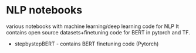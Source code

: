 # NLP notebooks
various notebooks with machine learning/deep learning code for NLP
It contains open source datasets+finetuning code for BERT in pytorch and TF.

- stepbystepBERT - contains BERT finetuning code (Pytorch)

